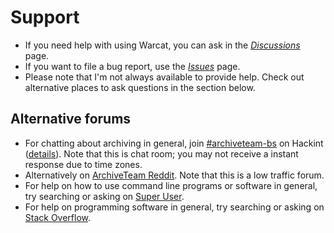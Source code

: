 # Support

* If you need help with using Warcat, you can ask in the [*Discussions*](https://github.com/chfoo/warcat-rs/discussions) page.
* If you want to file a bug report, use the [*Issues*](https://github.com/chfoo/warcat-rs/issues) page.
* Please note that I'm not always available to provide help. Check out alternative places to ask questions in the section below.

## Alternative forums

* For chatting about archiving in general, join [#archiveteam-bs](ircs://irc.hackint.org:6697/archiveteam-bs) on Hackint ([details](https://wiki.archiveteam.org/index.php/Archiveteam:IRC)). Note that this is chat room; you may not receive a instant response due to time zones.
* Alternatively on [ArchiveTeam Reddit](https://www.reddit.com/r/Archiveteam/). Note that this is a low traffic forum.
* For help on how to use command line programs or software in general, try searching or asking on [Super User](https://superuser.com/).
* For help on programming software in general, try searching or asking on [Stack Overflow](https://stackoverflow.com/).
